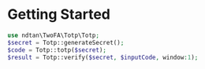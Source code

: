 # Getting Started
```php
use ndtan\TwoFA\Totp\Totp;
$secret = Totp::generateSecret();
$code = Totp::totp($secret);
$result = Totp::verify($secret, $inputCode, window:1);
```